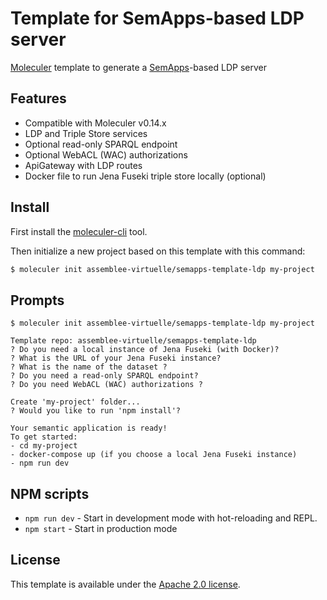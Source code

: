 # Template for SemApps-based LDP server
[Moleculer](https://moleculer.services/) template to generate a [SemApps](https://semapps.org)-based LDP server 

## Features
- Compatible with Moleculer v0.14.x
- LDP and Triple Store services
- Optional read-only SPARQL endpoint
- Optional WebACL (WAC) authorizations
- ApiGateway with LDP routes
- Docker file to run Jena Fuseki triple store locally (optional)

## Install
First install the [moleculer-cli](https://github.com/moleculerjs/moleculer-cli) tool.

Then initialize a new project based on this template with this command:

```bash
$ moleculer init assemblee-virtuelle/semapps-template-ldp my-project
```

## Prompts
```
$ moleculer init assemblee-virtuelle/semapps-template-ldp my-project

Template repo: assemblee-virtuelle/semapps-template-ldp
? Do you need a local instance of Jena Fuseki (with Docker)?
? What is the URL of your Jena Fuseki instance?
? What is the name of the dataset ?
? Do you need a read-only SPARQL endpoint?
? Do you need WebACL (WAC) authorizations ?

Create 'my-project' folder...
? Would you like to run 'npm install'?

Your semantic application is ready!
To get started:
- cd my-project
- docker-compose up (if you choose a local Jena Fuseki instance)
- npm run dev
```

## NPM scripts
- `npm run dev` - Start in development mode with hot-reloading and REPL.
- `npm start` - Start in production mode

## License
This template is available under the [Apache 2.0 license](LICENSE).
